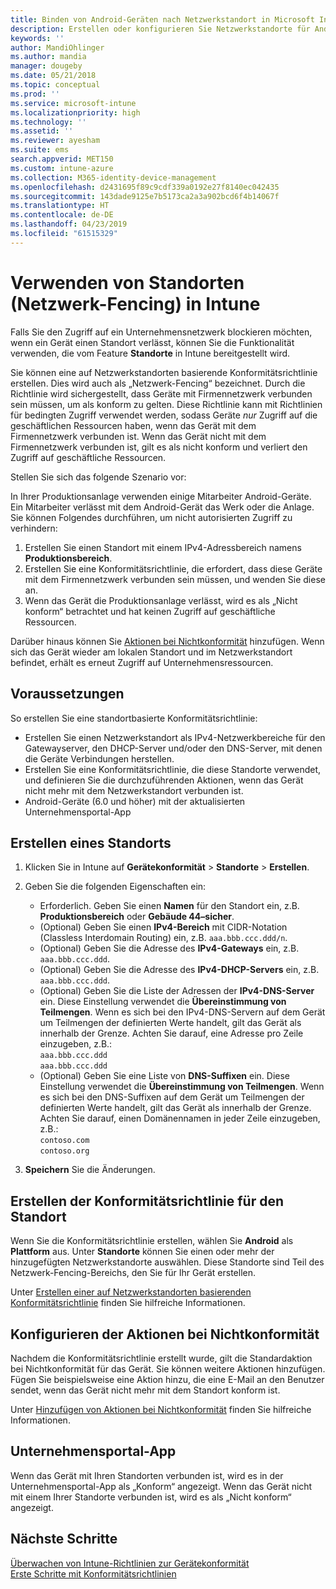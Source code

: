 ```yaml
---
title: Binden von Android-Geräten nach Netzwerkstandort in Microsoft Intune (Azure) | Microsoft-Dokumentation
description: Erstellen oder konfigurieren Sie Netzwerkstandorte für Android-Geräte in Microsoft Intune. Sie können Geräte aufgrund des Netzwerkstandorts als „Nicht konform“ markieren. Wenn das Gerät den Netzwerkstandort verlässt, können Sie den Zugriff auf die Unternehmensressourcen blockieren.
keywords: ''
author: MandiOhlinger
ms.author: mandia
manager: dougeby
ms.date: 05/21/2018
ms.topic: conceptual
ms.prod: ''
ms.service: microsoft-intune
ms.localizationpriority: high
ms.technology: ''
ms.assetid: ''
ms.reviewer: ayesham
ms.suite: ems
search.appverid: MET150
ms.custom: intune-azure
ms.collection: M365-identity-device-management
ms.openlocfilehash: d2431695f89c9cdf339a0192e27f8140ec042435
ms.sourcegitcommit: 143dade9125e7b5173ca2a3a902bcd6f4b14067f
ms.translationtype: HT
ms.contentlocale: de-DE
ms.lasthandoff: 04/23/2019
ms.locfileid: "61515329"
---
```

# <a name="use-locations-network-fence-in-intune"></a>Verwenden von Standorten (Netzwerk-Fencing) in Intune

Falls Sie den Zugriff auf ein Unternehmensnetzwerk blockieren möchten, wenn ein Gerät einen Standort verlässt, können Sie die Funktionalität verwenden, die vom Feature **Standorte** in Intune bereitgestellt wird. 

Sie können eine auf Netzwerkstandorten basierende Konformitätsrichtlinie erstellen. Dies wird auch als „Netzwerk-Fencing“ bezeichnet. Durch die Richtlinie wird sichergestellt, dass Geräte mit Firmennetzwerk verbunden sein müssen, um als konform zu gelten. Diese Richtlinie kann mit Richtlinien für bedingten Zugriff verwendet werden, sodass Geräte *nur* Zugriff auf die geschäftlichen Ressourcen haben, wenn das Gerät mit dem Firmennetzwerk verbunden ist. Wenn das Gerät nicht mit dem Firmennetzwerk verbunden ist, gilt es als nicht konform und verliert den Zugriff auf geschäftliche Ressourcen.

Stellen Sie sich das folgende Szenario vor:

In Ihrer Produktionsanlage verwenden einige Mitarbeiter Android-Geräte. Ein Mitarbeiter verlässt mit dem Android-Gerät das Werk oder die Anlage. Sie können Folgendes durchführen, um nicht autorisierten Zugriff zu verhindern:

1. Erstellen Sie einen Standort mit einem IPv4-Adressbereich namens **Produktionsbereich**.
2. Erstellen Sie eine Konformitätsrichtlinie, die erfordert, dass diese Geräte mit dem Firmennetzwerk verbunden sein müssen, und wenden Sie diese an.
3. Wenn das Gerät die Produktionsanlage verlässt, wird es als „Nicht konform“ betrachtet und hat keinen Zugriff auf geschäftliche Ressourcen.

Darüber hinaus können Sie [Aktionen bei Nichtkonformität](#configure-the-actions-for-noncompliance) hinzufügen. Wenn sich das Gerät wieder am lokalen Standort und im Netzwerkstandort befindet, erhält es erneut Zugriff auf Unternehmensressourcen.

## <a name="prerequisites"></a>Voraussetzungen

So erstellen Sie eine standortbasierte Konformitätsrichtlinie:

- Erstellen Sie einen Netzwerkstandort als IPv4-Netzwerkbereiche für den Gatewayserver, den DHCP-Server und/oder den DNS-Server, mit denen die Geräte Verbindungen herstellen.
- Erstellen Sie eine Konformitätsrichtlinie, die diese Standorte verwendet, und definieren Sie die durchzuführenden Aktionen, wenn das Gerät nicht mehr mit dem Netzwerkstandort verbunden ist.
- Android-Geräte (6.0 und höher) mit der aktualisierten Unternehmensportal-App

## <a name="create-a-location"></a>Erstellen eines Standorts

1. Klicken Sie in Intune auf **Gerätekonformität** > **Standorte** > **Erstellen**.

2. Geben Sie die folgenden Eigenschaften ein:  

   - Erforderlich. Geben Sie einen **Namen** für den Standort ein, z.B. **Produktionsbereich** oder **Gebäude 44–sicher**.
   - (Optional) Geben Sie einen **IPv4-Bereich** mit CIDR-Notation (Classless Interdomain Routing) ein, z.B. `aaa.bbb.ccc.ddd/n`.
   - (Optional) Geben Sie die Adresse des **IPv4-Gateways** ein, z.B. `aaa.bbb.ccc.ddd`.
   - (Optional) Geben Sie die Adresse des **IPv4-DHCP-Servers** ein, z.B. `aaa.bbb.ccc.ddd`.
   - (Optional) Geben Sie die Liste der Adressen der **IPv4-DNS-Server** ein. Diese Einstellung verwendet die **Übereinstimmung von Teilmengen**. Wenn es sich bei den IPv4-DNS-Servern auf dem Gerät um Teilmengen der definierten Werte handelt, gilt das Gerät als innerhalb der Grenze. Achten Sie darauf, eine Adresse pro Zeile einzugeben, z.B.:  
     `aaa.bbb.ccc.ddd`  
     `aaa.bbb.ccc.ddd`
   - (Optional) Geben Sie eine Liste von **DNS-Suffixen** ein. Diese Einstellung verwendet die **Übereinstimmung von Teilmengen**. Wenn es sich bei den DNS-Suffixen auf dem Gerät um Teilmengen der definierten Werte handelt, gilt das Gerät als innerhalb der Grenze. Achten Sie darauf, einen Domänennamen in jeder Zeile einzugeben, z.B.:  
     `contoso.com`  
     `contoso.org`

3. **Speichern** Sie die Änderungen.

## <a name="create-the-location-compliance-policy"></a>Erstellen der Konformitätsrichtlinie für den Standort

Wenn Sie die Konformitätsrichtlinie erstellen, wählen Sie **Android** als **Plattform** aus. Unter **Standorte** können Sie einen oder mehr der hinzugefügten Netzwerkstandorte auswählen. Diese Standorte sind Teil des Netzwerk-Fencing-Bereichs, den Sie für Ihr Gerät erstellen.

Unter [Erstellen einer auf Netzwerkstandorten basierenden Konformitätsrichtlinie](compliance-policy-create-android.md#locations) finden Sie hilfreiche Informationen.

## <a name="configure-the-actions-for-noncompliance"></a>Konfigurieren der Aktionen bei Nichtkonformität

Nachdem die Konformitätsrichtlinie erstellt wurde, gilt die Standardaktion bei Nichtkonformität für das Gerät. Sie können weitere Aktionen hinzufügen. Fügen Sie beispielsweise eine Aktion hinzu, die eine E-Mail an den Benutzer sendet, wenn das Gerät nicht mehr mit dem Standort konform ist.

Unter [Hinzufügen von Aktionen bei Nichtkonformität](actions-for-noncompliance.md) finden Sie hilfreiche Informationen.

## <a name="company-portal-app"></a>Unternehmensportal-App

Wenn das Gerät mit Ihren Standorten verbunden ist, wird es in der Unternehmensportal-App als „Konform“ angezeigt. Wenn das Gerät nicht mit einem Ihrer Standorte verbunden ist, wird es als „Nicht konform“ angezeigt.

## <a name="next-steps"></a>Nächste Schritte
[Überwachen von Intune-Richtlinien zur Gerätekonformität](compliance-policy-monitor.md)  
[Erste Schritte mit Konformitätsrichtlinien](device-compliance-get-started.md)
